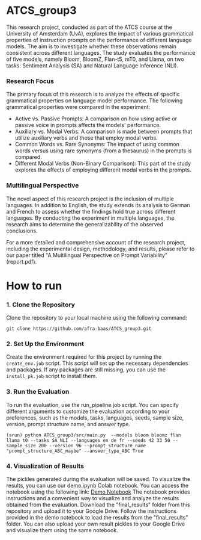 # ATCS_group3
This research project, conducted as part of the ATCS course at the University of Amsterdam (UvA), explores the impact of various grammatical properties of instruction prompts on the performance of different language models. The aim is to investigate whether these observations remain consistent across different languages. The study evaluates the performance of five models, namely Bloom, BloomZ, Flan-t5, mT0, and Llama, on two tasks: Sentiment Analysis (SA) and Natural Language Inference (NLI).

### Research Focus
The primary focus of this research is to analyze the effects of specific grammatical properties on language model performance. The following grammatical properties were compared in the experiment:

- Active vs. Passive Prompts: A comparison on how using active or passive voice in prompts affects the models' performance.
- Auxiliary vs. Modal Verbs: A comparison is made between prompts that utilize auxiliary verbs and those that employ modal verbs.
- Common Words vs. Rare Synonyms: The impact of using common words versus using rare synonyms (from a thesaurus) in the prompts is compared.
- Different Modal Verbs (Non-Binary Comparison): This part of the study explores the effects of employing different modal verbs in the prompts.

### Multilingual Perspective
The novel aspect of this research project is the inclusion of multiple languages. In addition to English, the study extends its analysis to German and French to assess whether the findings hold true across different languages. By conducting the experiment in multiple languages, the research aims to determine the generalizability of the observed conclusions.

For a more detailed and comprehensive account of the research project, including the experimental design, methodology, and results, please refer to our paper titled "A Multilingual Perspective on Prompt Variability" (report.pdf). 

# How to run
### 1. Clone the Repository
Clone the repository to your local machine using the following command:
```
git clone https://github.com/afra-baas/ATCS_group3.git
```

### 2. Set Up the Environment
Create the environment required for this project by running the `create_env.job` script. This script will set up the necessary dependencies and packages. If any packages are still missing, you can use the `install_pk.job` script to install them.

### 3. Run the Evaluation
To run the evaluation, use the run_pipeline.job script. You can specify different arguments to customize the evaluation according to your preferences, such as the models, tasks, languages, seeds, sample size, version, prompt structure name, and answer type.

```
(srun) python ATCS_group3/src/main.py  --models bloom bloomz flan llama t0 --tasks SA NLI --languages en de fr --seeds 42 33 50 --sample_size 200 --version 96 --prompt_structure_name "prompt_structure_ABC_maybe" --answer_type_ABC True
```

### 4. Visualization of Results
The pickles generated during the evaluation will be saved. To visualize the results, you can use our demo.ipynb Colab notebook. You can access the notebook using the following link: [Demo Notebook](https://colab.research.google.com/drive/1fDeS0lVPl8urW68-Zs9VGZZQ5t6BrrLq#scrollTo=oD_Z30TwEOUH)
The notebook provides instructions and a convenient way to visualize and analyze the results obtained from the evaluation.
Download the "final_results" folder from this repository and upload it to your Google Drive. Follow the instructions provided in the demo notebook to load the results from the "final_results" folder. You can also upload your own result pickles to your Google Drive and visualize them using the same notebook.



